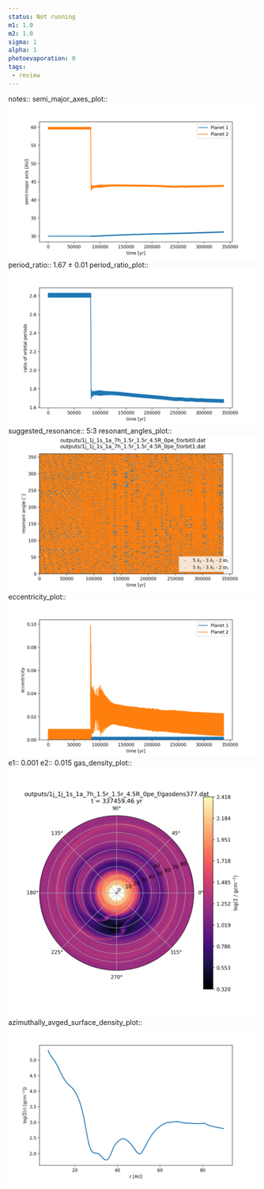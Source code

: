 ```yaml
---
status: Not running
m1: 1.0
m2: 1.0
sigma: 1
alpha: 1
photoevaporation: 0
tags:
 - review
---
```


notes::
semi_major_axes_plot:: ![semi_major_axes_1j_1j_1s_1a_7h_1.5r_1.5r_4.5R_0pe_f.png](plots/semi_major_axes/semi_major_axes_1j_1j_1s_1a_7h_1.5r_1.5r_4.5R_0pe_f.png)
period_ratio:: 1.67 ± 0.01
period_ratio_plot:: ![period_ratio_1j_1j_1s_1a_7h_1.5r_1.5r_4.5R_0pe_f.png](plots/period_ratio/period_ratio_1j_1j_1s_1a_7h_1.5r_1.5r_4.5R_0pe_f.png)
suggested_resonance:: 5:3
resonant_angles_plot:: ![resonant_angles_1j_1j_1s_1a_7h_1.5r_1.5r_4.5R_0pe_f.png](plots/resonant_angles/resonant_angles_1j_1j_1s_1a_7h_1.5r_1.5r_4.5R_0pe_f.png)
eccentricity_plot:: ![eccentricity_1j_1j_1s_1a_7h_1.5r_1.5r_4.5R_0pe_f.png](plots/eccentricity/eccentricity_1j_1j_1s_1a_7h_1.5r_1.5r_4.5R_0pe_f.png)
e1:: 0.001
e2:: 0.015
gas_density_plot:: ![gas_density_1j_1j_1s_1a_7h_1.5r_1.5r_4.5R_0pe_f.png](plots/gas_density/gas_density_1j_1j_1s_1a_7h_1.5r_1.5r_4.5R_0pe_f.png)
azimuthally_avged_surface_density_plot:: ![azimuthally_avged_surface_density_1j_1j_1s_1a_7h_1.5r_1.5r_4.5R_0pe_f.png](plots/azimuthally_avged_surface_density/azimuthally_avged_surface_density_1j_1j_1s_1a_7h_1.5r_1.5r_4.5R_0pe_f.png)
